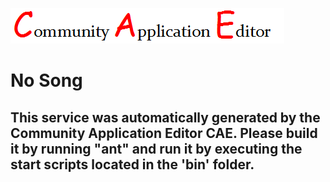 ![CAE](https://github.com/PhilCAEOrg/microservice-186/blob/master/img/logo.png)  

No Song
===================


This service was automatically generated by the Community Application Editor CAE. Please build it by running "ant" and run it by executing the start scripts located in the 'bin' folder.
---------------
